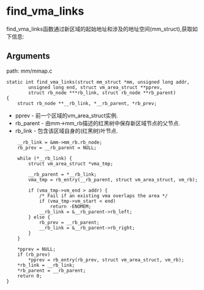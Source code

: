 find_vma_links
========================================

find_vma_links函数通过新区域的起始地址和涉及的地址空间(mm_struct),获取如下信息:

Arguments
----------------------------------------

path: mm/mmap.c
```
static int find_vma_links(struct mm_struct *mm, unsigned long addr,
        unsigned long end, struct vm_area_struct **pprev,
        struct rb_node ***rb_link, struct rb_node **rb_parent)
{
    struct rb_node **__rb_link, *__rb_parent, *rb_prev;
```

* pprev - 前一个区域的vm_area_struct实例.
* rb_parent - 由mm->mm_rb描述的红黑树中保存新区域节点的父节点.
* rb_link - 包含该区域自身的(红黑树)叶节点.

```
    __rb_link = &mm->mm_rb.rb_node;
    rb_prev = __rb_parent = NULL;

    while (*__rb_link) {
        struct vm_area_struct *vma_tmp;

        __rb_parent = *__rb_link;
        vma_tmp = rb_entry(__rb_parent, struct vm_area_struct, vm_rb);

        if (vma_tmp->vm_end > addr) {
            /* Fail if an existing vma overlaps the area */
            if (vma_tmp->vm_start < end)
                return -ENOMEM;
            __rb_link = &__rb_parent->rb_left;
        } else {
            rb_prev = __rb_parent;
            __rb_link = &__rb_parent->rb_right;
        }
    }

    *pprev = NULL;
    if (rb_prev)
        *pprev = rb_entry(rb_prev, struct vm_area_struct, vm_rb);
    *rb_link = __rb_link;
    *rb_parent = __rb_parent;
    return 0;
}
```
